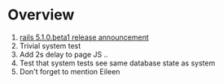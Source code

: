 # Overview

1. [rails 5.1.0.beta1 release announcement][1]
2. Trivial system test
3. Add 2s delay to page JS ..
4. Test that system tests see same database state as system
5. Don't forget to mention Eileen

[1]: http://weblog.rubyonrails.org/2017/2/23/Rails-5-1-beta1/
